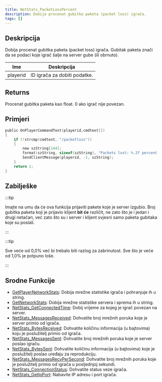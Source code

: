 ```yaml
---
title: NetStats_PacketLossPercent
description: Dobija procenat gubitka paketa (packet loss) igrača.
tags: []
---
```


## Deskripcija

Dobija procenat gubitka paketa (packet loss) igrača. Gubitak paketa znači da se podaci koje igrač šalje na server gube (ili obrnuto).

| Ime      | Deskripcija                  |
| -------- | ---------------------------- |
| playerid | ID igrača za dobiti podatke. |

## Returns

Procenat gubitka paketa kao float. 0 ako igrač nije povezan.

## Primjeri

```c
public OnPlayerCommandText(playerid,cmdtext[])
{
    if (!strcmp(cmdtext, "/packetloss"))
    {
        new szString[144];
        format(szString, sizeof(szString), "Packets lost: %.2f percent.", NetStats_PacketLossPercent(playerid));
        SendClientMessage(playerid, -1, szString);
    }
    return 1;
}
```

## Zabilješke

:::tip

Imajte na umu da će ova funkcija prijaviti pakete koje je server izgubio. Broj gubitka paketa koji je prijavio klijent **bit će** različit, ne zato što je i jedan i drugi netačan, već zato što su i server i klijent svjesni samo paketa gubitaka koje su poslali.

:::

:::tip

Sve veće od 0,0% već bi trebalo biti razlog za zabrinutost. Sve što je veće od 1,0% je potpuno loše.

:::

## Srodne Funkcije

- [GetPlayerNetworkStats](GetPlayerNetworkStats): Dobija mrežne statistike igrača i pohranjuje ih u string.
- [GetNetworkStats](GetNetworkStats): Dobija mrežne statistike servera i sprema ih u string.
- [NetStats_GetConnectedTime](NetStats_GetConnectedTime): Dobij vrijeme za kojeg je igrač povezan na server.
- [NetStats_MessagesReceived](NetStats_MessagesReceived): Dohvatite broj mrežnih poruka koje je server primio od igrača.
- [NetStats_BytesReceived](NetStats_BytesReceived): Dohvatite količinu informacija (u bajtovima) koju je poslužitelj primio od igrača.
- [NetStats_MessagesSent](NetStats_MessagesSent): Dohvatite broj mrežnih poruka koje je server poslao igraču.
- [NetStats_BytesSent](NetStats_BytesSent): Dohvatite količinu informacija (u bajtovima) koje je poslužitelj poslao uređaju za reprodukciju.
- [NetStats_MessagesRecvPerSecond](NetStats_MessagesRecvPerSecond): Dohvatite broj mrežnih poruka koje je poslužitelj primio od igrača u posljednjoj sekundi.
- [NetStats_ConnectionStatus](NetStats_ConnectionStatus): Dohvatite status veze igrača.
- [NetStats_GetIpPort](NetStats_GetIpPort): Nabavite IP adresu i port igrača.
